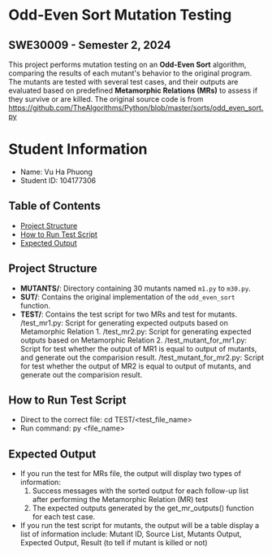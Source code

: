 # Odd-Even Sort Mutation Testing
## SWE30009 - Semester 2, 2024

This project performs mutation testing on an **Odd-Even Sort** algorithm, comparing the results of each mutant's behavior to the original program. The mutants are tested with several test cases, and their outputs are evaluated based on predefined **Metamorphic Relations (MRs)** to assess if they survive or are killed.
The original source code is from https://github.com/TheAlgorithms/Python/blob/master/sorts/odd_even_sort.py 

# Student Information
- Name: Vu Ha Phuong
- Student ID: 104177306

## Table of Contents
- [Project Structure](#project-structure)
- [How to Run Test Script](#how-to-run-test-script)
- [Expected Output](#expected-output)

## Project Structure

- **MUTANTS/**: Directory containing 30 mutants named `m1.py` to `m30.py`.
- **SUT/**: Contains the original implementation of the `odd_even_sort` function.
- **TEST/**: Contains the test script for two MRs and test for mutants.
  /test_mr1.py: Script for generating expected outputs based on Metamorphic Relation 1.
  /test_mr2.py: Script for generating expected outputs based on Metamorphic Relation 2.
  /test_mutant_for_mr1.py: Script for test whether the output of MR1 is equal to output of mutants, and generate out the comparision result.
  /test_mutant_for_mr2.py: Script for test whether the output of MR2 is equal to output of mutants, and generate out the comparision result.

## How to Run Test Script
- Direct to the correct file: cd TEST/<test_file_name>
- Run command: py <file_name>

## Expected Output
- If you run the test for MRs file, the output will display two types of information:
  1. Success messages with the sorted output for each follow-up list after performing the Metamorphic Relation (MR) test
  2. The expected outputs generated by the get_mr_outputs() function for each test case.
- If you run the test script for mutants, the output will be a table display a list of information include: Mutant ID, Source List, Mutants Output, Expected Output, Result (to tell if mutant is killed or not)
